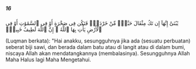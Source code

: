 ##### 16

<span class="ayah">يَٰبُنَىَّ إِنَّهَآ إِن تَكُ مِثْقَالَ حَبَّةٍۢ مِّنْ خَرْدَلٍۢ فَتَكُن فِى صَخْرَةٍ أَوْ فِى ٱلسَّمَٰوَٰتِ أَوْ فِى ٱلْأَرْضِ يَأْتِ بِهَا ٱللَّهُ ۚ إِنَّ ٱللَّهَ لَطِيفٌ خَبِيرٌۭ</span>

<span class="ayah_translation">(Luqman berkata): "Hai anakku, sesungguhnya jika ada (sesuatu perbuatan) seberat biji sawi, dan berada dalam batu atau di langit atau di dalam bumi, niscaya Allah akan mendatangkannya (membalasinya). Sesungguhnya Allah Maha Halus lagi Maha Mengetahui.</span>
